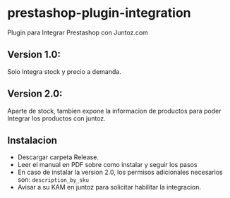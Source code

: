 # prestashop-plugin-integration
Plugin para Integrar Prestashop con Juntoz.com

## Version 1.0:
Solo Integra stock y precio a demanda. 

## Version 2.0:
Aparte de stock, tambien expone la informacion de productos para poder Integrar los productos con juntoz.


## Instalacion
- Descargar carpeta Release. 
- Leer el manual en PDF sobre como instalar y seguir los pasos
- En caso de instalar la version 2.0, los permisos adicionales necesarios son: `description_by_sku`
- Avisar a su KAM en juntoz para solicitar habilitar la integracion. 



